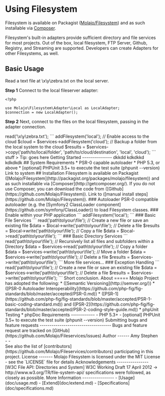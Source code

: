 Using Filesystem
=============

Filesystem is available on Packagist ([Molajo/Filesystem](http://packagist.org/packages/molajo/filesystem))
and as such installable via [Composer](http://getcomposer.org/).

Filesystem's built-in adapters provide sufficient directory and file services for most projects. Out of the box,
local filesystem, FTP Server, Github, Registry, and Streaming are supported. Developers can create Adapters
for other Filesystems, as well.

## Basic Usage

Read a text file at \x\y\zebra.txt on the local server.

**Step 1** Connect to the local fileserver adapter:
```
<?php

use Molajo\Filesystem\Adapter\Local as LocalAdapter;
$connection = new LocalAdapter();
 ```

**Step 2** Next, connect to the files on the local filesystem, passing in the adapter connection.

<?php

use Molajo\Filesystem\Access\File as Files;
$files = new Files($connection);
 ```

**Step 3** Using the $files connection, request the contents of the file to be returned.

<?php

$data = $files->read('\x\y\zebra.txt');

 ```
<?php

use Molajo\Filesystem\Service as FilesystemServices;

// Enable access to filesystem services
$services = new FilesystemServices();

// Enable access to the local filesystem
$local = $services->addFilesystem('local');

// Enable access to the cloud
$cloud = $services->addFilesystem('cloud');

// Backup a folder from the local system to the cloud
$results = $services->copy('path/to/local/folder', 'path/to/cloud/destination', 'local', 'cloud');
```

stuff

> Tip: goes here

Getting Started
---------------

dkkdd kdkdkkd kdkdkdk

## System Requirements

* PSR-0 capable autoloader
* PHP 5.3, or above
* [optional] PHPUnit 3.5+ to execute the test suite (phpunit --version)

Link to system

## Installation

Filesystem is available on Packagist ([Molajo/Filesystem](http://packagist.org/packages/molajo/filesystem))
and as such installable via [Composer](http://getcomposer.org/).

If you do not use Composer, you can download the code from ([Github](https://github.com/Molajo/Filesystem)).
Link to ([manual install steps](https://github.com/Molajo/Filesystem)).

### Autoloader

PSR-0 compatible autoloader (e.g. the [Symfony2 ClassLoader component](https://github.com/symfony/ClassLoader))
to load Filesystem classes.

### Enable within your PHP application

```
<?php

use Molajo\Filesystem\Service as FilesystemServices;

// Enable access to filesystem services
$services = new FilesystemServices();

// Enable access to the local filesystem
$local = $services->addFilesystem('local');
```

### Basic File Services
```
<?php

// Read a File
$data = $local->read('path\to\your\file');

// Create a new file or save an existing file
$data = $local->write('path\to\your\file');

// Delete a file
$results = $local->write('path\to\your\file');

// Copy a file
$data = $local->read('path\to\your\file');

```


### Basic Directory Services
```
<?php

// List of Files in Directory
$data = $services->read('path\to\your\file');

// Recursively list all files and subfolders within a Directory
$data = $services->read('path\to\your\file');

// Copy a folder
$data = $services->write('path\to\your\file');

// Move a folder
$data = $services->write('path\to\your\file');

// Delete a file
$results = $services->write('path\to\your\file');

```

More file services...

### Exception Handling
```
<?php

// Read a File
$data = $services->read('path\to\your\file');

// Create a new file or save an existing file
$data = $services->write('path\to\your\file');

// Delete a file
$results = $services->write('path\to\your\file');

```

Short conclusion.


About
=====

Molajo Project has adopted the following:

 * ([Semantic Versioning](http://semver.org/))
 * ([PSR-0 Autoloader Interoperability](https://github.com/php-fig/fig-standards/blob/master/accepted/PSR-0.md))
 * ([PSR-1](https://github.com/php-fig/fig-standards/blob/master/accepted/PSR-1-basic-coding-standard.md))
 and ([PSR-2](https://github.com/php-fig/fig-standards/blob/master/accepted/PSR-2-coding-style-guide.md))
 * phpUnit Testing
 * phpDoc

Requirements
------------

- PHP 5.3+
- [optional] PHPUnit 3.5+ to execute the test suite (phpunit --version)

Submitting bugs and feature requests
------------------------------------

Bugs and feature request are tracked on [GitHub](https://github.com/Molajo/Fileservices/issues)

Author
------

Amy Stephen - <AmyStephen@gmail.com> - <http://twitter.com/AmyStephen><br />
See also the list of [contributors](https://github.com/Molajo/Fileservices/contributors) participating in this project.

License
-------

Molajo Filesystem is licensed under the MIT License - see the `LICENSE` file for details

Acknowledgements
----------------

[W3C File API: Directories and System] W3C Working Draft 17 April 2012 → http://www.w3.org/TR/file-system-api/
specifications were followed, as closely as possible.

More Information
----------------
- [Usage](doc/usage.md)
- [Extend](doc/extend.md)
- [Specifications](doc/specifications.md)
